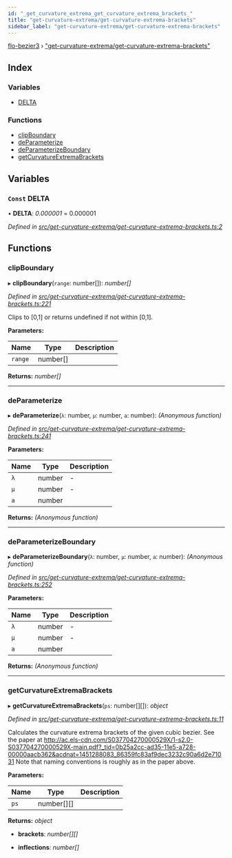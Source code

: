 ```yaml
---
id: "_get_curvature_extrema_get_curvature_extrema_brackets_"
title: "get-curvature-extrema/get-curvature-extrema-brackets"
sidebar_label: "get-curvature-extrema/get-curvature-extrema-brackets"
---
```


[flo-bezier3](../globals.md) › ["get-curvature-extrema/get-curvature-extrema-brackets"](_get_curvature_extrema_get_curvature_extrema_brackets_.md)

## Index

### Variables

* [DELTA](_get_curvature_extrema_get_curvature_extrema_brackets_.md#const-delta)

### Functions

* [clipBoundary](_get_curvature_extrema_get_curvature_extrema_brackets_.md#clipboundary)
* [deParameterize](_get_curvature_extrema_get_curvature_extrema_brackets_.md#deparameterize)
* [deParameterizeBoundary](_get_curvature_extrema_get_curvature_extrema_brackets_.md#deparameterizeboundary)
* [getCurvatureExtremaBrackets](_get_curvature_extrema_get_curvature_extrema_brackets_.md#getcurvatureextremabrackets)

## Variables

### `Const` DELTA

• **DELTA**: *0.000001* = 0.000001

*Defined in [src/get-curvature-extrema/get-curvature-extrema-brackets.ts:2](https://github.com/FlorisSteenkamp/FloBezier/blob/6f79660/src/get-curvature-extrema/get-curvature-extrema-brackets.ts#L2)*

## Functions

###  clipBoundary

▸ **clipBoundary**(`range`: number[]): *number[]*

*Defined in [src/get-curvature-extrema/get-curvature-extrema-brackets.ts:221](https://github.com/FlorisSteenkamp/FloBezier/blob/6f79660/src/get-curvature-extrema/get-curvature-extrema-brackets.ts#L221)*

Clips to [0,1] or returns undefined if not within [0,1].

**Parameters:**

Name | Type | Description |
------ | ------ | ------ |
`range` | number[] |   |

**Returns:** *number[]*

___

###  deParameterize

▸ **deParameterize**(`λ`: number, `μ`: number, `a`: number): *(Anonymous function)*

*Defined in [src/get-curvature-extrema/get-curvature-extrema-brackets.ts:241](https://github.com/FlorisSteenkamp/FloBezier/blob/6f79660/src/get-curvature-extrema/get-curvature-extrema-brackets.ts#L241)*

**Parameters:**

Name | Type | Description |
------ | ------ | ------ |
`λ` | number | - |
`μ` | number | - |
`a` | number |   |

**Returns:** *(Anonymous function)*

___

###  deParameterizeBoundary

▸ **deParameterizeBoundary**(`λ`: number, `μ`: number, `a`: number): *(Anonymous function)*

*Defined in [src/get-curvature-extrema/get-curvature-extrema-brackets.ts:252](https://github.com/FlorisSteenkamp/FloBezier/blob/6f79660/src/get-curvature-extrema/get-curvature-extrema-brackets.ts#L252)*

**Parameters:**

Name | Type | Description |
------ | ------ | ------ |
`λ` | number | - |
`μ` | number | - |
`a` | number |   |

**Returns:** *(Anonymous function)*

___

###  getCurvatureExtremaBrackets

▸ **getCurvatureExtremaBrackets**(`ps`: number[][]): *object*

*Defined in [src/get-curvature-extrema/get-curvature-extrema-brackets.ts:11](https://github.com/FlorisSteenkamp/FloBezier/blob/6f79660/src/get-curvature-extrema/get-curvature-extrema-brackets.ts#L11)*

Calculates the curvature extrema brackets of the given cubic bezier.
See the paper at http://ac.els-cdn.com/S037704270000529X/1-s2.0-S037704270000529X-main.pdf?_tid=0b25a2cc-ad35-11e5-a728-00000aacb362&acdnat=1451288083_86359fc83af9dec3232c90a6d2e71031
Note that naming conventions is roughly as in the paper above.

**Parameters:**

Name | Type | Description |
------ | ------ | ------ |
`ps` | number[][] |   |

**Returns:** *object*

* **brackets**: *number[][]*

* **inflections**: *number[]*
